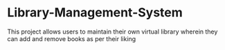 # Library-Management-System
This project allows users to maintain their own virtual library wherein they can add and remove books as per their liking
